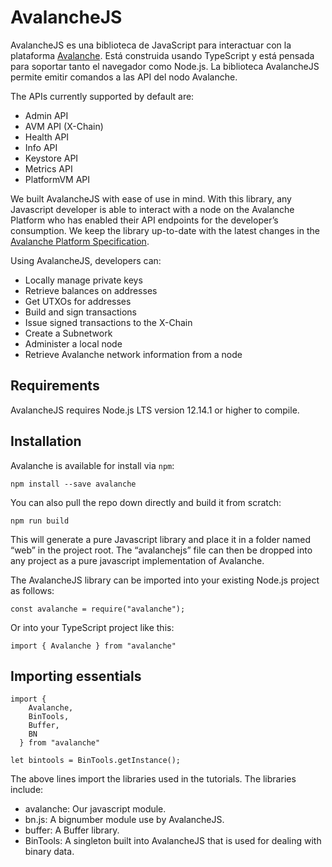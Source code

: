 # AvalancheJS

AvalancheJS es una biblioteca de JavaScript para interactuar con la plataforma [Avalanche](../../../#avalanche). Está construida usando TypeScript y está pensada para soportar tanto el navegador como Node.js. La biblioteca AvalancheJS permite emitir comandos a las API del nodo Avalanche.

The APIs currently supported by default are:

* Admin API
* AVM API \(X-Chain\)
* Health API
* Info API
* Keystore API
* Metrics API
* PlatformVM API

We built AvalancheJS with ease of use in mind. With this library, any Javascript developer is able to interact with a node on the Avalanche Platform who has enabled their API endpoints for the developer’s consumption. We keep the library up-to-date with the latest changes in the [Avalanche Platform Specification](https://docs.avax.network/).

Using AvalancheJS, developers can:

* Locally manage private keys
* Retrieve balances on addresses
* Get UTXOs for addresses
* Build and sign transactions
* Issue signed transactions to the X-Chain
* Create a Subnetwork
* Administer a local node
* Retrieve Avalanche network information from a node

## Requirements

AvalancheJS requires Node.js LTS version 12.14.1 or higher to compile.

## Installation

Avalanche is available for install via `npm`:

`npm install --save avalanche`

You can also pull the repo down directly and build it from scratch:

`npm run build`

This will generate a pure Javascript library and place it in a folder named “web” in the project root. The “avalanchejs” file can then be dropped into any project as a pure javascript implementation of Avalanche.

The AvalancheJS library can be imported into your existing Node.js project as follows:

```text
const avalanche = require("avalanche");
```

Or into your TypeScript project like this:

```text
import { Avalanche } from "avalanche"
```

## Importing essentials

```text
import {
    Avalanche,
    BinTools,
    Buffer,
    BN
  } from "avalanche"

let bintools = BinTools.getInstance();
```

The above lines import the libraries used in the tutorials. The libraries include:

* avalanche: Our javascript module.
* bn.js: A bignumber module use by AvalancheJS.
* buffer: A Buffer library.
* BinTools: A singleton built into AvalancheJS that is used for dealing with binary data.

<!--stackedit_data:
eyJoaXN0b3J5IjpbLTEwNTc4NDAwOTRdfQ==
-->